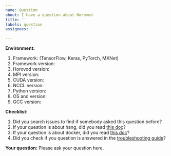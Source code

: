 ```yaml
---
name: Question
about: I have a question about Horovod
title: ''
labels: question
assignees: ''

---
```


**Environment:**
1. Framework: (TensorFlow, Keras, PyTorch, MXNet)
2. Framework version:
3. Horovod version:
4. MPI version:
5. CUDA version:
6. NCCL version:
7. Python version:
8. OS and version:
9. GCC version:

**Checklist:**
1. Did you search issues to find if somebody asked this question before?
2. If your question is about hang, did you read [this doc](https://github.com/horovod/horovod/blob/master/docs/running.rst)?
3. If your question is about docker, did you read [this doc](https://github.com/horovod/horovod/blob/master/docs/docker.rst)?
4. Did you check if you question is answered in the [troubleshooting guide](https://github.com/horovod/horovod/blob/master/docs/troubleshooting.rst)?

**Your question:**
Please ask your question here.

